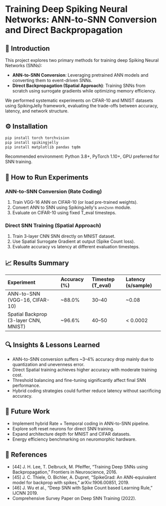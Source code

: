 
# Training Deep Spiking Neural Networks: ANN-to-SNN Conversion and Direct Backpropagation

## 🧠 Introduction
This project explores two primary methods for training deep Spiking Neural Networks (SNNs):
- **ANN-to-SNN Conversion**: Leveraging pretrained ANN models and converting them to event-driven SNNs.
- **Direct Backpropagation (Spatial Approach)**: Training SNNs from scratch using surrogate gradients while optimizing memory efficiency.

We performed systematic experiments on CIFAR-10 and MNIST datasets using SpikingJelly framework, evaluating the trade-offs between accuracy, latency, and network structure.

## ⚙️ Installation
```bash
pip install torch torchvision
pip install spikingjelly
pip install matplotlib pandas tqdm
```

Recommended environment: Python 3.8+, PyTorch 1.10+, GPU preferred for SNN training.

## 🚀 How to Run Experiments

### ANN-to-SNN Conversion (Rate Coding)
1. Train VGG-16 ANN on CIFAR-10 (or load pre-trained weights).
2. Convert ANN to SNN using SpikingJelly's `ann2snn` module.
3. Evaluate on CIFAR-10 using fixed T_eval timesteps.

### Direct SNN Training (Spatial Approach)
1. Train 3-layer CNN SNN directly on MNIST dataset.
2. Use Spatial Surrogate Gradient at output (Spike Count loss).
3. Evaluate accuracy vs latency at different evaluation timesteps.

## 📈 Results Summary

| Experiment | Accuracy (%) | Timestep (T_eval) | Latency (s/sample) |
|:---|:---|:---|:---|
| ANN-to-SNN (VGG-16, CIFAR-10) | ~88.0% | 30–40 | ~0.08 |
| Spatial Backprop (3-layer CNN, MNIST) | ~96.6% | 40–50 | < 0.0002 |

## 🔍 Insights & Lessons Learned
- ANN-to-SNN conversion suffers ~3–4% accuracy drop mainly due to quantization and unevenness error.
- Direct Spatial training achieves higher accuracy with moderate training cost.
- Threshold balancing and fine-tuning significantly affect final SNN performance.
- Hybrid coding strategies could further reduce latency without sacrificing accuracy.

## 📅 Future Work
- Implement hybrid Rate + Temporal coding in ANN-to-SNN pipeline.
- Explore soft reset neurons for direct SNN training.
- Expand architecture depth for MNIST and CIFAR datasets.
- Energy efficiency benchmarking on neuromorphic hardware.

## 📜 References
- [44] J. H. Lee, T. Delbruck, M. Pfeiffer, “Training Deep SNNs using Backpropagation,” Frontiers in Neuroscience, 2016.
- [45] J. C. Thiele, O. Bichler, A. Dupret, “SpikeGrad: An ANN-equivalent model for backprop with spikes,” arXiv:1906.00851, 2019.
- [46] J. Wu et al., “Deep SNN with Spike Count based Learning Rule,” IJCNN 2019.
- Comprehensive Survey Paper on Deep SNN Training (2022).
